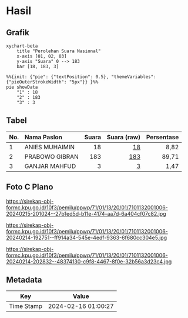 # Hasil

## Grafik

```mermaid
xychart-beta
    title "Perolehan Suara Nasional"
    x-axis [01, 02, 03]
    y-axis "Suara" 0 --> 183
    bar [18, 183, 3]
```

```mermaid
%%{init: {"pie": {"textPosition": 0.5}, "themeVariables": {"pieOuterStrokeWidth": "5px"}} }%%
pie showData
    "1" : 18
    "2" : 183
    "3" : 3
```

## Tabel

| No. | Nama Paslon    | Suara | Suara (raw) | Persentase |
|:--- |:-------------- | -----:| -----------:| ----------:|
| 1   | ANIES MUHAIMIN | 18    | [18][p-1]   | 8,82       |
| 2   | PRABOWO GIBRAN | 183   | [183][p-2]  | 89,71      |
| 3   | GANJAR MAHFUD  | 3     | [3][p-3]    | 1,47       |


[p-1]: https://github.com/gigit-pemilu/pemilu-2024/blob/main/pilpres/hitung-suara/sub/71-sulawesi-utara/sub/01-bolaang-mongondow/sub/13-bolaang/sub/2001-komangaan/sub/006-tps/sub/paslon-1.txt
[p-2]: https://github.com/gigit-pemilu/pemilu-2024/blob/main/pilpres/hitung-suara/sub/71-sulawesi-utara/sub/01-bolaang-mongondow/sub/13-bolaang/sub/2001-komangaan/sub/006-tps/sub/paslon-2.txt
[p-3]: https://github.com/gigit-pemilu/pemilu-2024/blob/main/pilpres/hitung-suara/sub/71-sulawesi-utara/sub/01-bolaang-mongondow/sub/13-bolaang/sub/2001-komangaan/sub/006-tps/sub/paslon-3.txt

## Foto C Plano

https://sirekap-obj-formc.kpu.go.id/10f3/pemilu/ppwp/71/01/13/20/01/7101132001006-20240215-201024--27b1ed5d-b11e-4174-aa7d-6a404cf07c82.jpg

https://sirekap-obj-formc.kpu.go.id/10f3/pemilu/ppwp/71/01/13/20/01/7101132001006-20240214-192751--ff914a34-545e-4edf-9363-6f680cc304e5.jpg

https://sirekap-obj-formc.kpu.go.id/10f3/pemilu/ppwp/71/01/13/20/01/7101132001006-20240214-202832--48374130-c9f8-4467-8f0e-32b56a3d23c4.jpg


## Metadata

| Key        | Value               |
| ---------- | ------------------- |
| Time Stamp | 2024-02-16 01:00:27 |




